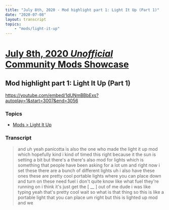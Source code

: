 ```yaml
---
title: "July 8th, 2020 - Mod highlight part 1: Light It Up (Part 1)"
date: "2020-07-08"
layout: transcript
topics: 
    - "mods/light-it-up"
---
```

# [July 8th, 2020 *Unofficial* Community Mods Showcase](../2020-07-08.md)
## Mod highlight part 1: Light It Up (Part 1)
https://youtube.com/embed/1dUNmBBbExs?autoplay=1&start=3007&end=3056
### Topics
* [Mods > Light It Up](../topics/mods/light-it-up.md)

### Transcript

> and uh yeah panicotta is also the one
> who made the light it up mod which
> hopefully kind i kind of timed this
> right because it the sun is setting a
> bit
> but there's a there's also mod for
> lights which is something that people
> have been asking
> for a lot um and right now i set these
> there are a bunch of different lights uh
> i also have
> these ones these are pretty cool
> portable lights where you can place down
> and turn on these need fuel i don't
> quite know like what fuel they're
> running on i think it's just
> get the [ __ ] out of me dude i was like
> typing yeah that's pretty cool wait so
> what is that thing
> so this is like a portable light that
> you can place um
> right but this is lighted up mod and we
